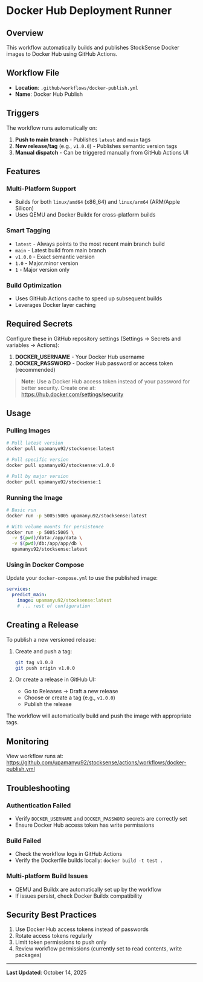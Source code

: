 # Docker Hub Deployment Runner

## Overview

This workflow automatically builds and publishes StockSense Docker images to Docker Hub using GitHub Actions.

## Workflow File

- **Location**: `.github/workflows/docker-publish.yml`
- **Name**: Docker Hub Publish

## Triggers

The workflow runs automatically on:

1. **Push to main branch** - Publishes `latest` and `main` tags
2. **New release/tag** (e.g., `v1.0.0`) - Publishes semantic version tags
3. **Manual dispatch** - Can be triggered manually from GitHub Actions UI

## Features

### Multi-Platform Support
- Builds for both `linux/amd64` (x86_64) and `linux/arm64` (ARM/Apple Silicon)
- Uses QEMU and Docker Buildx for cross-platform builds

### Smart Tagging
- `latest` - Always points to the most recent main branch build
- `main` - Latest build from main branch
- `v1.0.0` - Exact semantic version
- `1.0` - Major.minor version
- `1` - Major version only

### Build Optimization
- Uses GitHub Actions cache to speed up subsequent builds
- Leverages Docker layer caching

## Required Secrets

Configure these in GitHub repository settings (Settings → Secrets and variables → Actions):

1. **DOCKER_USERNAME** - Your Docker Hub username
2. **DOCKER_PASSWORD** - Docker Hub password or access token (recommended)

> **Note**: Use a Docker Hub access token instead of your password for better security.
> Create one at: https://hub.docker.com/settings/security

## Usage

### Pulling Images

```bash
# Pull latest version
docker pull upamanyu92/stocksense:latest

# Pull specific version
docker pull upamanyu92/stocksense:v1.0.0

# Pull by major version
docker pull upamanyu92/stocksense:1
```

### Running the Image

```bash
# Basic run
docker run -p 5005:5005 upamanyu92/stocksense:latest

# With volume mounts for persistence
docker run -p 5005:5005 \
  -v $(pwd)/data:/app/data \
  -v $(pwd)/db:/app/app/db \
  upamanyu92/stocksense:latest
```

### Using in Docker Compose

Update your `docker-compose.yml` to use the published image:

```yaml
services:
  predict_main:
    image: upamanyu92/stocksense:latest
    # ... rest of configuration
```

## Creating a Release

To publish a new versioned release:

1. Create and push a tag:
   ```bash
   git tag v1.0.0
   git push origin v1.0.0
   ```

2. Or create a release in GitHub UI:
   - Go to Releases → Draft a new release
   - Choose or create a tag (e.g., `v1.0.0`)
   - Publish the release

The workflow will automatically build and push the image with appropriate tags.

## Monitoring

View workflow runs at:
https://github.com/upamanyu92/stocksense/actions/workflows/docker-publish.yml

## Troubleshooting

### Authentication Failed
- Verify `DOCKER_USERNAME` and `DOCKER_PASSWORD` secrets are correctly set
- Ensure Docker Hub access token has write permissions

### Build Failed
- Check the workflow logs in GitHub Actions
- Verify the Dockerfile builds locally: `docker build -t test .`

### Multi-platform Build Issues
- QEMU and Buildx are automatically set up by the workflow
- If issues persist, check Docker Buildx compatibility

## Security Best Practices

1. Use Docker Hub access tokens instead of passwords
2. Rotate access tokens regularly
3. Limit token permissions to push only
4. Review workflow permissions (currently set to read contents, write packages)

---

**Last Updated**: October 14, 2025
